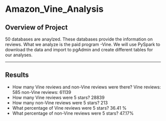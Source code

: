 # Amazon_Vine_Analysis

## Overview of Project
50 databases are anaylzed. These databases provide the information on reviews. What we analyze is the paid program -Vine. We will use PySpark to download the data and import to pgAdmin and create different tables for our analyses.

----

## Results
* How many Vine reviews and non-Vine reviews were there?
Vine reviews: 585
non-Vine reviews: 61139
* How many Vine reviews were 5 stars? 
28839
* How many non-Vine reviews were 5 stars?
213
* What percentage of Vine reviews were 5 stars? 36.41 %
* What percentage of non-Vine reviews were 5 stars? 47.17%

